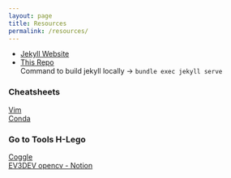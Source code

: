 ```yaml
---
layout: page
title: Resources
permalink: /resources/
---
```



- [Jekyll Website](https://docs.github.com/en/pages/setting-up-a-github-pages-site-with-jekyll/adding-content-to-your-github-pages-site-using-jekyll)<br>
- [This Repo](https://github.com/sachinkmohan/sachinkmohan.github.io) <br>
Command to build jekyll locally -> `bundle exec jekyll serve`

### Cheatsheets
[Vim](https://vim.rtorr.com/) <br>
[Conda](https://docs.conda.io/projects/conda/en/4.6.0/_downloads/52a95608c49671267e40c689e0bc00ca/conda-cheatsheet.pdf)

### Go to Tools H-Lego
[Coggle](https://coggle.it/folder/60e5a2369aec02be916e9da6?org=0)<br>
[EV3DEV opencv - Notion](https://www.notion.so/EV3Dev-OpenCV-ac539198557648dab077a2b66bc13ee5)

